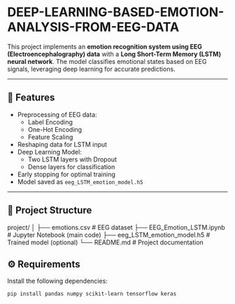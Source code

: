 # DEEP-LEARNING-BASED-EMOTION-ANALYSIS-FROM-EEG-DATA

This project implements an **emotion recognition system using EEG (Electroencephalography) data** with a **Long Short-Term Memory (LSTM) neural network**. The model classifies emotional states based on EEG signals, leveraging deep learning for accurate predictions.

---

## 📌 Features
- Preprocessing of EEG data:
  - Label Encoding
  - One-Hot Encoding
  - Feature Scaling
- Reshaping data for LSTM input
- Deep Learning Model:
  - Two LSTM layers with Dropout
  - Dense layers for classification
- Early stopping for optimal training
- Model saved as `eeg_LSTM_emotion_model.h5`

---

## 📂 Project Structure
project/
│
├── emotions.csv # EEG dataset
├── EEG_Emotion_LSTM.ipynb # Jupyter Notebook (main code)
├── eeg_LSTM_emotion_model.h5 # Trained model (optional)
└── README.md # Project documentation

## ⚙️ Requirements
Install the following dependencies:
```bash
pip install pandas numpy scikit-learn tensorflow keras
